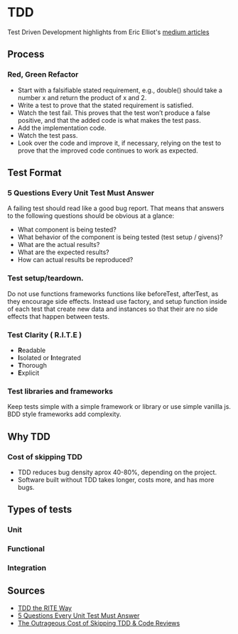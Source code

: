 # TDD
Test Driven Development highlights from Eric Elliot's [medium articles](#sources)

## Process

### Red, Green Refactor
- Start with a falsifiable stated requirement, e.g., double() should take a number x and return the product of x and 2.
- Write a test to prove that the stated requirement is satisfied.
- Watch the test fail. This proves that the test won’t produce a false positive, and that the added code is what makes the test pass.
- Add the implementation code.
- Watch the test pass.
- Look over the code and improve it, if necessary, relying on the test to prove that the improved code continues to work as expected.

## Test Format
### 5 Questions Every Unit Test Must Answer
A failing test should read like a good bug report. That means that answers to the following questions should be obvious at a glance:

- What component is being tested?
- What behavior of the component is being tested (test setup / givens)?
- What are the actual results?
- What are the expected results?
- How can actual results be reproduced?

### Test setup/teardown.
Do not use functions frameworks functions like beforeTest, afterTest, as they encourage side effects. Instead use factory, and setup function inside of each test that create new data and instances so that their are no side effects that happen between tests.

### Test Clarity ( R.I.T.E )
- **R**eadable
- **I**solated or **I**ntegrated
- **T**horough
- **E**xplicit
 
### Test libraries and frameworks
Keep tests simple with a simple framework or library or use simple vanilla js. BDD style frameworks add complexity.

## Why TDD
### Cost of skipping TDD
- TDD reduces bug density aprox 40-80%, depending on the project.
- Software built without TDD takes longer, costs more, and has more bugs.
## Types of tests

### Unit
### Functional
### Integration

## Sources
- [TDD the RITE Way](https://medium.com/javascript-scene/tdd-the-rite-way-53c9b46f45e3)
- [5 Questions Every Unit Test Must Answer](https://medium.com/javascript-scene/what-every-unit-test-needs-f6cd34d9836d)
- [The Outrageous Cost of Skipping TDD & Code Reviews](https://medium.com/javascript-scene/the-outrageous-cost-of-skipping-tdd-code-reviews-57887064c412)
